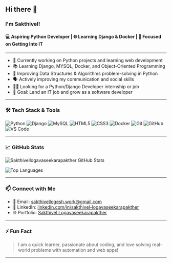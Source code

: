 ## Hi there 👋

### I'm Sakthivel!

#### 💻 Aspiring Python Developer | 🌐 Learning Django & Docker | 🎯 Focused on Getting Into IT

---

- 🔭 Currently working on Python projects and learning web development  
- 📚 Learning Django, MYSQL, Docker, and Object-Oriented Programming  
- 🧠 Improving Data Structures & Algorithms problem-solving in Python  
- 🗣️ Actively improving my communication and social skills  
- 👨‍💻 Looking for a Python/Django Developer internship or job  
- 🎯 Goal: Land an IT job and grow as a software developer

---

### 🛠️ Tech Stack & Tools

![Python](https://img.shields.io/badge/Python-3776AB?style=for-the-badge&logo=python&logoColor=white)
![Django](https://img.shields.io/badge/Django-092E20?style=for-the-badge&logo=django&logoColor=white)
![MySQL](https://img.shields.io/badge/MySQL-4479A1?style=for-the-badge&logo=mysql&logoColor=white)
![HTML5](https://img.shields.io/badge/HTML5-E34F26?style=for-the-badge&logo=html5&logoColor=white)
![CSS3](https://img.shields.io/badge/CSS3-1572B6?style=for-the-badge&logo=css3&logoColor=white)
![Docker](https://img.shields.io/badge/Docker-2496ED?style=for-the-badge&logo=docker&logoColor=white)
![Git](https://img.shields.io/badge/Git-F05032?style=for-the-badge&logo=git&logoColor=white)
![GitHub](https://img.shields.io/badge/GitHub-181717?style=for-the-badge&logo=github&logoColor=white)
![VS Code](https://img.shields.io/badge/VSCode-007ACC?style=for-the-badge&logo=visual-studio-code&logoColor=white)

---

### 📈 GitHub Stats

![Sakthivellogavaseekarapakther GitHub Stats](https://github-readme-stats.vercel.app/api?username=sakthivellogavaseekarapakther&show_icons=true&theme=tokyonight) 

![Top Languages](https://github-readme-stats.vercel.app/api/top-langs/?username=sakthivellogavaseekarapakther&layout=compact&theme=tokyonight)

---

### 📫 Connect with Me

- 📧 Email: [sakthivellogesh.work@gmail.com](mailto:sakthivellogesh.work@gmail.com)
- 💼 LinkedIn: [linkedin.com/in/sakthivel-logavaseekarapakther](https://www.linkedin.com/in/sakthivel-logavaseekarapakther)
- 🌐 Portfolio: [Sakthivel Logavaseekarapakther](https://sakthivel-logavaseekarapakther.my.canva.site/)

---

### ⚡ Fun Fact

> I am a quick learner, passionate about coding, and love solving real-world problems with automation and web apps!

---


<!--
**Sakthivellogavaseekarapakther/Sakthivellogavaseekarapakther** is a ✨ _special_ ✨ repository because its `README.md` (this file) appears on your GitHub profile.

Here are some ideas to get you started:

- 🔭 I’m currently working on ...
- 🌱 I’m currently learning ...
- 👯 I’m looking to collaborate on ...
- 🤔 I’m looking for help with ...
- 💬 Ask me about ...
- 📫 How to reach me: ...
- 😄 Pronouns: ...
- ⚡ Fun fact: ...
-->
